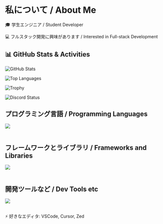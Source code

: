 # 私について / About Me

🎓 学生エンジニア / Student Developer

💻 フルスタック開発に興味があります / Interested in Full-stack Development

## 📊 GitHub Stats & Activities

<!-- GitHubステータス - プライベートリポジトリを含む -->
![GitHub Stats](https://github-readme-stats.vercel.app/api?username=Sangikouser&show_icons=true&count_private=true&theme=default)

<!-- 言語使用統計 - プライベートリポジトリを含む -->
![Top Languages](https://github-readme-stats.vercel.app/api/top-langs/?username=Sangikouser&layout=compact&count_private=true&include_all_commits=true)

<!-- GitHub Trophy -->
![Trophy](https://github-profile-trophy.vercel.app/?username=Sangikouser)

<!-- Discord Status -->
![Discord Status](https://discord.c99.nl/widget/theme-2/YOUR_DISCORD_ID.png)

## プログラミング言語 / Programming Languages

<img src="https://skillicons.dev/icons?i=html,java,js,css,ts,python,swift" /> <br /><br />

## フレームワークとライブラリ / Frameworks and Libraries

<img src="https://skillicons.dev/icons?i=react,express,flask" /> <br /><br />

## 開発ツールなど / Dev Tools etc

<img src="https://skillicons.dev/icons?i=github,vscode,docker,mysql" /> <br /><br />

⚡ 好きなエディタ: VSCode, Cursor, Zed
